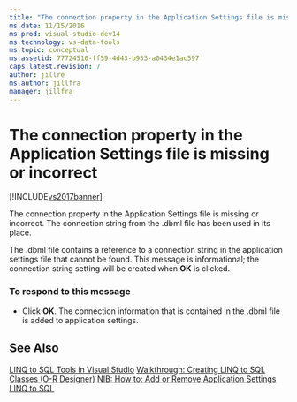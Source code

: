 ```yaml
---
title: "The connection property in the Application Settings file is missing or incorrect | Microsoft Docs"
ms.date: 11/15/2016
ms.prod: visual-studio-dev14
ms.technology: vs-data-tools
ms.topic: conceptual
ms.assetid: 77724510-ff59-4d43-b933-a0434e1ac597
caps.latest.revision: 7
author: jillre
ms.author: jillfra
manager: jillfra
---
```

# The connection property in the Application Settings file is missing or incorrect
[!INCLUDE[vs2017banner](../includes/vs2017banner.md)]

The connection property in the Application Settings file is missing or incorrect. The connection string from the .dbml file has been used in its place.

 The .dbml file contains a reference to a connection string in the application settings file that cannot be found. This message is informational; the connection string setting will be created when **OK** is clicked.

### To respond to this message

- Click **OK**. The connection information that is contained in the .dbml file is added to application settings.

## See Also
 [LINQ to SQL Tools in Visual Studio](../data-tools/linq-to-sql-tools-in-visual-studio2.md)
 [Walkthrough: Creating LINQ to SQL Classes (O-R Designer)](https://msdn.microsoft.com/library/35aad4a4-2e8a-46e2-ae09-5fbfd333c233)
 [NIB: How to: Add or Remove Application Settings](https://msdn.microsoft.com/a233965c-126d-46ab-add4-efb758f576f4)
 [LINQ to SQL](https://msdn.microsoft.com/library/73d13345-eece-471a-af40-4cc7a2f11655)
